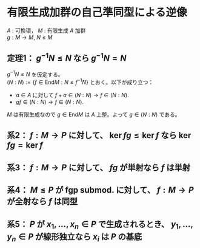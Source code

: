 # 有限生成加群の自己準同型による逆像
$A$ : 可換環， $M$ : 有限生成 $A$ 加群  
$g : M\to M$, $N\leq M$  
## 定理1： $g^{-1}N\leq N$ なら $g^{-1}N=N$
$g^{-1}N\leq N$ を仮定する。  
$(N:N):=\lbrace f\in \mathrm{End} M : N\leq f^{-1}N\rbrace$ とおく。以下が成り立つ：
- $a\in A$ に対して $f+a\in (N:N)\to f\in (N:N)$.
- $gf\in (N:N)\to f\in (N:N)$.

$M$ は有限生成なので $g\in\mathrm{End} M$ は $A$ 上整。よって $g\in (N:N)$ である。
## 系2： $f:M\to P$ に対して、 $\ker fg\leq \ker f$ なら $\ker fg=\ker f$
## 系3： $f:M\to P$ に対して、 $fg$ が単射なら $f$ は単射
## 系4： $M\leq P$ が fgp submod. に対して、 $f:M\to P$ が全射なら $f$ は同型
## 系5： $P$ が $x_1,\ldots ,x_n\in P$ で生成されるとき、 $y_1,\ldots ,y_n\in P$ が線形独立なら $x_i$ は $P$ の基底
